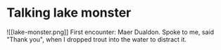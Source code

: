 # Talking lake monster
![[lake-monster.png]]
First encounter: Maer Dualdon. 
Spoke to me, said "Thank you", when I dropped trout into the water to distract it.